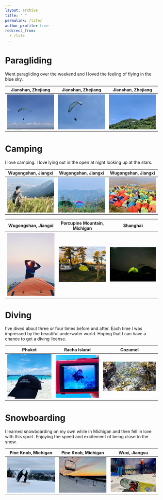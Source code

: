 ```yaml
---
layout: archive
title: " "
permalink: /life/
author_profile: true
redirect_from:
  - /life
---
```


Paragliding
======
Went paragliding over the weekend and I loved the feeling of flying in the blue sky.

Jianshan, Zhejiang                       |  Jianshan, Zhejiang                        |  Jianshan, Zhejiang
:----------------------------------------:|:------------------------------------------:|:------------------------------------------:
![Paragliding](/images/paragliding1.jpeg) |  ![Paragliding](/images/paragliding2.jpeg) |  ![Paragliding](/images/paragliding3.jpeg)

Camping
======
I love camping. I love lying out in the open at night looking up at the stars.

Wugongshan, Jiangxi                                   |  Wugongshan, Jiangxi                                 |  Wugongshan, Jiangxi
:----------------------------------------:|:------------------------------------------:|:------------------------------------------:
![Camping](/images/Camping1.jpeg)         |  ![Camping](/images/Camping2.jpeg)         |  ![Camping](/images/Camping3.jpeg)

Wugongshan, Jiangxi                                  |  Porcupine Mountain, Michigan                                  |  Shanghai
:----------------------------------------:|:------------------------------------------:|:------------------------------------------:
![Camping](/images/Camping4.jpeg)         |  ![Camping](/images/Camping5.jpeg)         |  ![Camping](/images/Camping6.jpeg)

Diving
======
I've dived about three or four times before and after. Each time I was impressed by the beautiful underwater world. Hoping that I can have a chance to get a diving license.

Phuket                                   |  Racha Island                                |  Cozumel
:----------------------------------------:|:------------------------------------------:|:------------------------------------------:
![Diving](/images/Diving1.jpeg)           |  ![Diving](/images/Diving2.jpeg)           |  ![Diving](/images/Diving3.jpeg)


Snowboarding
======
I learned snowboarding on my own while in Michigan and then fell in love with this sport. Enjoying the speed and excitement of being close to the snow.

Pine Knob, Michigan                             |  Pine Knob, Michigan                                       |  Wuxi, Jiangsu
:----------------------------------------------:|:------------------------------------------------:|:--------------------------------------------:
![Snowboarding](/images/Snowboarding1.jpeg)     |  ![Snowboarding](/images/Snowboarding2.jpeg)     |  ![Snowboarding](/images/Snowboarding3.jpeg)
